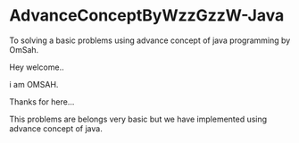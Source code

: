# AdvanceConceptByWzzGzzW-Java
To solving a basic problems using advance concept of java programming by OmSah.

Hey welcome..

i am OMSAH.

Thanks for here...

This problems are belongs very basic but we have implemented using advance concept of java.
